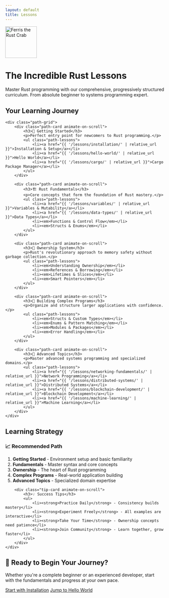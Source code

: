 ```yaml
---
layout: default
title: Lessons
---
```


<div class="hero lessons-hero">
    <div class="hero-content">
        <div class="hero-logo">
            <img src="https://upload.wikimedia.org/wikipedia/commons/thumb/0/0f/Original_Ferris.svg/800px-Original_Ferris.svg.png" alt="Ferris the Rust Crab" width="100" height="100">
        </div>
        <h1>The Incredible Rust Lessons</h1>
        <p>Master Rust programming with our comprehensive, progressively structured curriculum. From absolute beginner to systems programming expert.</p>
    </div>
</div>

<div class="learning-path">
    <h2>Your Learning Journey</h2>
    
    <div class="path-grid">
        <div class="path-card animate-on-scroll">
            <h3>🌱 Getting Started</h3>
            <p>Perfect entry point for newcomers to Rust programming.</p>
            <ul class="path-lessons">
                <li><a href="{{ '/lessons/installation/' | relative_url }}">Installation & Setup</a></li>
                <li><a href="{{ '/lessons/hello-world/' | relative_url }}">Hello World</a></li>
                <li><a href="{{ '/lessons/cargo/' | relative_url }}">Cargo Package Manager</a></li>
            </ul>
        </div>

        <div class="path-card animate-on-scroll">
            <h3>🏗️ Rust Fundamentals</h3>
            <p>Core concepts that form the foundation of Rust mastery.</p>
            <ul class="path-lessons">
                <li><a href="{{ '/lessons/variables/' | relative_url }}">Variables & Mutability</a></li>
                <li><a href="{{ '/lessons/data-types/' | relative_url }}">Data Types</a></li>
                <li><em>Functions & Control Flow</em></li>
                <li><em>Structs & Enums</em></li>
            </ul>
        </div>

        <div class="path-card animate-on-scroll">
            <h3>🎯 Ownership System</h3>
            <p>Rust's revolutionary approach to memory safety without garbage collection.</p>
            <ul class="path-lessons">
                <li><em>Understanding Ownership</em></li>
                <li><em>References & Borrowing</em></li>
                <li><em>Lifetimes & Slices</em></li>
                <li><em>Smart Pointers</em></li>
            </ul>
        </div>

        <div class="path-card animate-on-scroll">
            <h3>🔧 Building Complex Programs</h3>
            <p>Organize and structure larger applications with confidence.</p>
            <ul class="path-lessons">
                <li><em>Structs & Custom Types</em></li>
                <li><em>Enums & Pattern Matching</em></li>
                <li><em>Modules & Packages</em></li>
                <li><em>Error Handling</em></li>
            </ul>
        </div>

        <div class="path-card animate-on-scroll">
            <h3>🚀 Advanced Topics</h3>
            <p>Master advanced systems programming and specialized domains.</p>
            <ul class="path-lessons">
                <li><a href="{{ '/lessons/networking-fundamentals/' | relative_url }}">Network Programming</a></li>
                <li><a href="{{ '/lessons/distributed-systems/' | relative_url }}">Distributed Systems</a></li>
                <li><a href="{{ '/lessons/blockchain-development/' | relative_url }}">Blockchain Development</a></li>
                <li><a href="{{ '/lessons/machine-learning/' | relative_url }}">Machine Learning</a></li>
            </ul>
        </div>
    </div>
</div>

<div class="learning-tips">
    <h2>Learning Strategy</h2>
    <div class="tips-grid">
        <div class="tip-card animate-on-scroll">
            <h3>📈 Recommended Path</h3>
            <ol>
                <li><strong>Getting Started</strong> - Environment setup and basic familiarity</li>
                <li><strong>Fundamentals</strong> - Master syntax and core concepts</li>
                <li><strong>Ownership</strong> - The heart of Rust programming</li>
                <li><strong>Complex Programs</strong> - Real-world application building</li>
                <li><strong>Advanced Topics</strong> - Specialized domain expertise</li>
            </ol>
        </div>
        
        <div class="tip-card animate-on-scroll">
            <h3>💡 Success Tips</h3>
            <ul>
                <li><strong>Practice Daily</strong> - Consistency builds mastery</li>
                <li><strong>Experiment Freely</strong> - All examples are interactive</li>
                <li><strong>Take Your Time</strong> - Ownership concepts need patience</li>
                <li><strong>Join Community</strong> - Learn together, grow faster</li>
            </ul>
        </div>
    </div>
</div>

<div class="cta-section">
    <h2>🚀 Ready to Begin Your Journey?</h2>
    <p>Whether you're a complete beginner or an experienced developer, start with the fundamentals and progress at your own pace.</p>
    <div class="cta-buttons">
        <a href="{{ '/lessons/installation/' | relative_url }}" class="cta-button primary">Start with Installation</a>
        <a href="{{ '/lessons/hello-world/' | relative_url }}" class="cta-button secondary">Jump to Hello World</a>
    </div>
</div>

<script>
// Enhanced scroll animations
const observerOptions = {
    threshold: 0.1,
    rootMargin: '0px 0px -50px 0px'
};

const observer = new IntersectionObserver((entries) => {
    entries.forEach(entry => {
        if (entry.isIntersecting) {
            entry.target.classList.add('animate');
        }
    });
}, observerOptions);

document.addEventListener('DOMContentLoaded', () => {
    const animateElements = document.querySelectorAll('.animate-on-scroll');
    animateElements.forEach(el => observer.observe(el));
});

// Enhanced CTA button interactions
document.addEventListener('DOMContentLoaded', () => {
    const ctaButtons = document.querySelectorAll('.cta-button');
    ctaButtons.forEach(button => {
        button.addEventListener('mouseenter', () => {
            button.style.transform = 'translateY(-3px) scale(1.02)';
        });
        
        button.addEventListener('mouseleave', () => {
            button.style.transform = 'translateY(0) scale(1)';
        });
    });
});
</script>